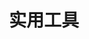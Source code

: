 ---
title: "实用工具"
description: "记录一些软件好玩的功能"
slug: "test"
image: "https://images.pexels.com/photos/6898856/pexels-photo-6898856.jpeg"
style:
    opacity: 0.4
    background: "#f1fcfaa0"
    color: "#fff"
---